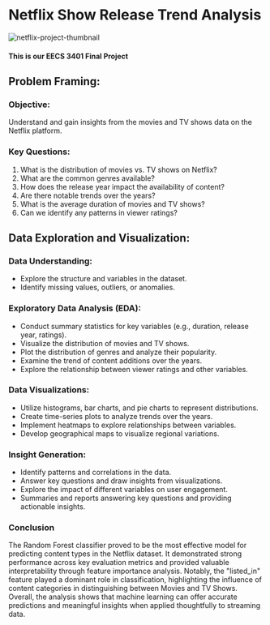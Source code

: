 # Netflix Show Release Trend Analysis

 ![netflix-project-thumbnail](https://github.com/user-attachments/assets/a459dfd5-0a32-4e82-9289-2728d2459d6d)


#### This is our EECS 3401 Final Project

## Problem Framing:
### Objective:

Understand and gain insights from the movies and TV shows data on the Netflix platform.

### Key Questions:

1. What is the distribution of movies vs. TV shows on Netflix?
2. What are the common genres available?
3. How does the release year impact the availability of content?
4. Are there notable trends over the years?
5. What is the average duration of movies and TV shows?
6. Can we identify any patterns in viewer ratings?

## Data Exploration and Visualization:
### Data Understanding:

- Explore the structure and variables in the dataset.
- Identify missing values, outliers, or anomalies.

### Exploratory Data Analysis (EDA):

- Conduct summary statistics for key variables (e.g., duration, release year, ratings).
- Visualize the distribution of movies and TV shows.
- Plot the distribution of genres and analyze their popularity.
- Examine the trend of content additions over the years.
- Explore the relationship between viewer ratings and other variables.

### Data Visualizations:

- Utilize histograms, bar charts, and pie charts to represent distributions.
- Create time-series plots to analyze trends over the years.
- Implement heatmaps to explore relationships between variables.
- Develop geographical maps to visualize regional variations.

### Insight Generation:

- Identify patterns and correlations in the data.
- Answer key questions and draw insights from visualizations.
- Explore the impact of different variables on user engagement.
- Summaries and reports answering key questions and providing actionable insights.

### Conclusion
The Random Forest classifier proved to be the most effective model for predicting content types in the Netflix dataset. It demonstrated strong performance across key evaluation metrics and provided valuable interpretability through feature importance analysis. Notably, the "listed_in" feature played a dominant role in classification, highlighting the influence of content categories in distinguishing between Movies and TV Shows. Overall, the analysis shows that machine learning can offer accurate predictions and meaningful insights when applied thoughtfully to streaming data.
